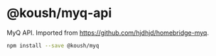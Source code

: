 # @koush/myq-api

MyQ API. Imported from https://github.com/hjdhjd/homebridge-myq.

```sh
npm install --save @koush/myq
```
